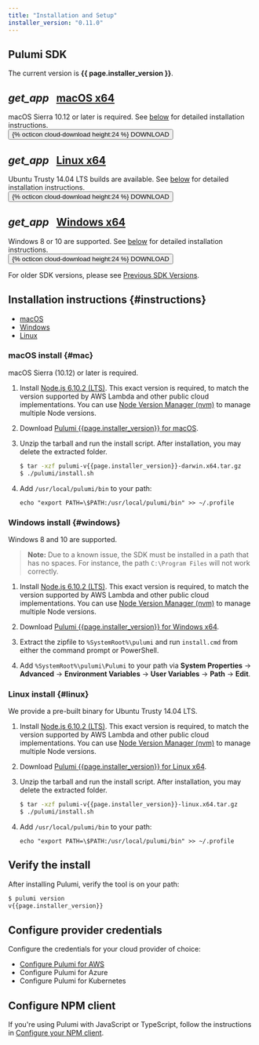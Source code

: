 ```yaml
---
title: "Installation and Setup"
installer_version: "0.11.0"
---
```


<!-- 
NOTE: To update this page with a new binary release, do the following:
- Update `installer_version` in the YAML front matter above. 
- Update changelog.md with the latest fixes in the release
-->

## Pulumi SDK 

The current version is **{{ page.installer_version }}**.

<div class="card-table">
    <div class="mdl-card mdl-shadow--2dp">
        <div class="mdl-card__title">
            <h2 class="mdl-card__title-text">
                <i class="material-icons">get_app</i>
                &nbsp;
                <a href="/install">macOS x64</a>
            </h2>
        </div>
        <div class="mdl-card__supporting-text">
            <span class="card-text">
                macOS Sierra 10.12 or later is required.
                See <a href="#mac">below</a> for detailed installation instructions.
            </span>
        </div>
        <div class="mdl-card__actions mdl-card--border">
            <a
                    id="macos-download-link"
                    href="/releases/pulumi-v{{page.installer_version}}-darwin.x64.tar.gz" role="button">
                <button class="mdl-button mdl-js-button mdl-button--raised mdl-button--colored">
                    {% octicon cloud-download height:24 %} DOWNLOAD
                </button>
            </a>
        </div>
    </div>
    <div class="mdl-card mdl-shadow--2dp">
        <div class="mdl-card__title">
            <h2 class="mdl-card__title-text">
                <i class="material-icons">get_app</i>
                &nbsp;
                <a href="/install">Linux x64</a>
            </h2>
        </div>
        <div class="mdl-card__supporting-text">
            <span class="card-text">
                Ubuntu Trusty 14.04 LTS builds are available.
                See <a href="#linux">below</a> for detailed installation instructions.
            </span>
        </div>
        <div class="mdl-card__actions mdl-card--border">
            <a
                    id="linux-download-link"
                    href="/releases/pulumi-v{{page.installer_version}}-linux.x64.tar.gz" role="button">
                <button class="mdl-button mdl-js-button mdl-button--raised mdl-button--colored">
                    {% octicon cloud-download height:24 %} DOWNLOAD
                </button>
            </a>
        </div>
    </div>
    <div class="mdl-card mdl-shadow--2dp">
        <div class="mdl-card__title">
            <h2 class="mdl-card__title-text">
                <i class="material-icons">get_app</i>
                &nbsp;
                <a href="/install">Windows x64</a>
            </h2>
        </div>
        <div class="mdl-card__supporting-text">
            <span class="card-text">
                Windows 8 or 10 are supported.
                See <a href="#windows">below</a> for detailed installation instructions.
            </span>
        </div>
        <div class="mdl-card__actions mdl-card--border">
            <a
                    id="windows-download-link"
                    href="/releases/pulumi-v{{page.installer_version}}-windows.x64.zip" role="button">
                <button class="mdl-button mdl-js-button mdl-button--raised mdl-button--colored">
                    {% octicon cloud-download height:24 %} DOWNLOAD
                </button>
            </a>
        </div>
    </div>
</div>

For older SDK versions, please see <a href="./changelog.html#all-versions">Previous SDK Versions</a>.

## Installation instructions {#instructions}

- [macOS](#mac)
- [Windows](#windows)
- [Linux](#linux)

### macOS install {#mac}

macOS Sierra (10.12) or later is required. 

1.  Install [Node.js 6.10.2 (LTS)](https://nodejs.org/dist/v6.10.2/node-v6.10.2.pkg). This exact version is required, to match the version supported by AWS Lambda and other public cloud implementations. You can use [Node Version Manager (nvm)](https://github.com/creationix/nvm) to manage multiple Node versions.

2.  Download [Pulumi {{page.installer_version}} for macOS](/releases/pulumi-v{{page.installer_version}}-darwin.x64.tar.gz).

3.  Unzip the tarball and run the install script. After installation, you may delete the extracted folder. 

    ```bash
    $ tar -xzf pulumi-v{{page.installer_version}}-darwin.x64.tar.gz
    $ ./pulumi/install.sh 
    ```

4.  Add `/usr/local/pulumi/bin` to your path:

    ```
    echo "export PATH=\$PATH:/usr/local/pulumi/bin" >> ~/.profile
    ```

### Windows install {#windows}

Windows 8 and 10 are supported.

<!-- 
Tracked by https://github.com/pulumi/home/issues/156. Not linked in the text, since "home" will not be open-sourced.
-->

> **Note:** Due to a known issue, the SDK must be installed in a path that has no spaces. For instance, the path `C:\Program Files` will not work correctly. 

1.  Install [Node.js 6.10.2 (LTS)](https://nodejs.org/dist/v6.10.2/node-v6.10.2-x64.msi). This exact version is required, to match the version supported by AWS Lambda and other public cloud implementations. You can use [Node Version Manager (nvm)](https://github.com/creationix/nvm) to manage multiple Node versions.

2.  Download [Pulumi {{page.installer_version}} for Windows x64](/releases/pulumi-v{{page.installer_version}}-windows.x64.zip).

3.  Extract the zipfile to `%SystemRoot%\pulumi` and run `install.cmd` from either the command prompt or PowerShell.

4. Add `%SystemRoot%\pulumi\Pulumi` to your path via **System Properties** -> **Advanced** -> **Environment Variables** -> **User Variables** -> **Path** -> **Edit**.

### Linux install {#linux}

We provide a pre-built binary for Ubuntu Trusty 14.04 LTS.

1.  Install [Node.js 6.10.2 (LTS)](https://nodejs.org/dist/v6.10.2/node-v6.10.2-linux-x64.tar.gz). This exact version is required, to match the version supported by AWS Lambda and other public cloud implementations. You can use [Node Version Manager (nvm)](https://github.com/creationix/nvm) to manage multiple Node versions.

2.  Download [Pulumi {{page.installer_version}} for Linux x64](/releases/pulumi-v{{page.installer_version}}-linux.x64.tar.gz).

3.  Unzip the tarball and run the install script. After installation, you may delete the extracted folder. 

    ```bash
    $ tar -xzf pulumi-v{{page.installer_version}}-linux.x64.tar.gz
    $ ./pulumi/install.sh
    ```

4.  Add `/usr/local/pulumi/bin` to your path:

    ```
    echo "export PATH=\$PATH:/usr/local/pulumi/bin" >> ~/.profile
    ```

## Verify the install

After installing Pulumi, verify the tool is on your path: 

```bash
$ pulumi version
v{{page.installer_version}}
```

## Configure provider credentials

Configure the credentials for your cloud provider of choice:
-   [Configure Pulumi for AWS](./aws-config.html)
-   Configure Pulumi for Azure
-   Configure Pulumi for Kubernetes

## Configure NPM client

If you're using Pulumi with JavaScript or TypeScript, follow the instructions in [Configure your NPM client](./configure-npm.html).
